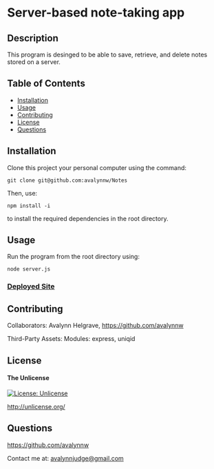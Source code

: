 # Server-based note-taking app

## Description

This program is desinged to be able to save, retrieve, and delete notes stored on a server.

## Table of Contents

- [Installation](#installation)
- [Usage](#usage)
- [Contributing](#contributing)
- [License](#license)
- [Questions](#questions)

## Installation

Clone this project your personal computer using the command: 

	git clone git@github.com:avalynnw/Notes

Then, use: 

	npm install -i

 to install the required dependencies in the root directory.

## Usage

Run the program from the root directory using:

	node server.js


### [Deployed Site](https://still-hollows-notes.herokuapp.com/)


## Contributing

Collaborators: Avalynn Helgrave, https://github.com/avalynnw

Third-Party Assets: Modules: express, uniqid


## License

#### The Unlicense

[![License: Unlicense](https://img.shields.io/badge/license-Unlicense-blue.svg)](http://unlicense.org/)

http://unlicense.org/

## Questions

https://github.com/avalynnw

 Contact me at: avalynnjudge@gmail.com
